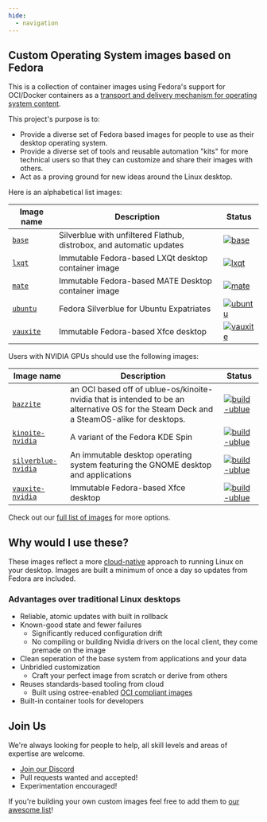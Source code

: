 ```yaml
---
hide:
  - navigation
---
```


## Custom Operating System images based on Fedora

This is a collection of container images using Fedora's support for OCI/Docker containers as a [transport and delivery mechanism for operating system content](https://fedoraproject.org/wiki/Changes/OstreeNativeContainerStable).


This project's purpose is to:

- Provide a diverse set of Fedora based images for people to use as their desktop operating system.
- Provide a diverse set of tools and reusable automation "kits" for more technical users so that they can customize and share their images with others.
- Act as a proving ground for new ideas around the Linux desktop. 

Here is an alphabetical list images:

| Image name | Description | Status | 
| ---------- | ----------- | ------ | 
| [`base`](https://github.com/ublue-os/base) | Silverblue with unfiltered Flathub, distrobox, and automatic updates |  [![base](https://github.com/ublue-os/base/actions/workflows/build.yml/badge.svg)](https://github.com/ublue-os/base/actions/workflows/build.yml) |
| [`lxqt`](https://github.com/ublue-os/lxqt) | Immutable Fedora-based LXQt desktop container image  | [![lxqt](https://github.com/ublue-os/lxqt/actions/workflows/build.yml/badge.svg)](https://github.com/ublue-os/lxqt/actions/workflows/build.yml) |
| [`mate`](https://github.com/ublue-os/mate) | Immutable Fedora-based MATE Desktop container image | [![mate](https://github.com/ublue-os/mate/actions/workflows/build.yml/badge.svg)](https://github.com/ublue-os/mate/actions/workflows/build.yml) |
| [`ubuntu`](https://github.com/ublue-os/ubuntu) | Fedora Silverblue for Ubuntu Expatriates | [![ubuntu](https://github.com/ublue-os/ubuntu/actions/workflows/build.yml/badge.svg)](https://github.com/ublue-os/ubuntu/actions/workflows/build.yml) |
| [`vauxite`](https://github.com/ublue-os/vauxite) | Immutable Fedora-based Xfce desktop | [![vauxite](https://github.com/ublue-os/vauxite/actions/workflows/build.yml/badge.svg)](https://github.com/ublue-os/vauxite/actions/workflows/build.yml) |

Users with NVIDIA GPUs should use the following images: 

| Image name | Description | Status | 
| ---------- | ----------- | ------ | 
| [`bazzite`](https://github.com/ublue-os/bazzite) | an OCI based off of ublue-os/kinoite-nvidia that is intended to be an alternative OS for the Steam Deck and a SteamOS-alike for desktops.  | [![build-ublue](https://github.com/ublue-os/bazzite/actions/workflows/build.yml/badge.svg)](https://github.com/ublue-os/bazzite/actions/workflows/build.yml) |
| [`kinoite-nvidia`](https://github.com/ublue-os/nvidia) | A variant of the Fedora KDE Spin | [![build-ublue](https://github.com/ublue-os/nvidia/actions/workflows/build.yml/badge.svg)](https://github.com/ublue-os/nvidia/actions/workflows/build.yml) |
| [`silverblue-nvidia`](https://github.com/ublue-os/nvidia) | An immutable desktop operating system featuring the GNOME desktop and applications | [![build-ublue](https://github.com/ublue-os/nvidia/actions/workflows/build.yml/badge.svg)](https://github.com/ublue-os/nvidia/actions/workflows/build.yml) |
| [`vauxite-nvidia`](https://github.com/ublue-os/nvidia) | Immutable Fedora-based Xfce desktop | [![build-ublue](https://github.com/ublue-os/nvidia/actions/workflows/build.yml/badge.svg)](https://github.com/ublue-os/nvidia/actions/workflows/build.yml) |

Check out our [full list of images](https://github.com/orgs/ublue-os/packages) for more options.

## Why would I use these?

These images reflect a more [cloud-native](https://www.youtube.com/watch?v=vZ1LRe_foJY) approach to running Linux on your desktop. Images are built a minimum of once a day so updates from Fedora are included.

### Advantages over traditional Linux desktops 

- Reliable, atomic updates with built in rollback
- Known-good state and fewer failures
    - Significantly reduced configuration drift
    - No compiling or building Nvidia drivers on the local client, they come premade on the image
- Clean seperation of the base system from applications and your data
- Unbridled customization
    - Craft your perfect image from scratch or derive from others   
- Reuses standards-based tooling from cloud
    - Built using ostree-enabled [OCI compliant images](https://opencontainers.org/) 
- Built-in container tools for developers



## Join Us

We're always looking for people to help, all skill levels and areas of expertise are welcome.

- [Join our Discord](https://discord.gg/WEu6BdFEtp)
- Pull requests wanted and accepted!
- Experimentation encouraged!

If you're building your own custom images feel free to add them to [our awesome list](https://github.com/ublue-os/awesome-custom-images)!
